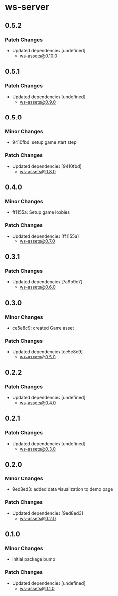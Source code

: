 # ws-server

## 0.5.2

### Patch Changes

- Updated dependencies [undefined]
  - ws-assets@0.10.0

## 0.5.1

### Patch Changes

- Updated dependencies [undefined]
  - ws-assets@0.9.0

## 0.5.0

### Minor Changes

- 9410fbd: setup game start step

### Patch Changes

- Updated dependencies [9410fbd]
  - ws-assets@0.8.0

## 0.4.0

### Minor Changes

- ff1155a: Setup game lobbies

### Patch Changes

- Updated dependencies [ff1155a]
  - ws-assets@0.7.0

## 0.3.1

### Patch Changes

- Updated dependencies [7a9b9e7]
  - ws-assets@0.6.0

## 0.3.0

### Minor Changes

- ce5e8c9: created Game asset

### Patch Changes

- Updated dependencies [ce5e8c9]
  - ws-assets@0.5.0

## 0.2.2

### Patch Changes

- Updated dependencies [undefined]
  - ws-assets@0.4.0

## 0.2.1

### Patch Changes

- Updated dependencies [undefined]
  - ws-assets@0.3.0

## 0.2.0

### Minor Changes

- 9ed8ed3: added data visualization to demo page

### Patch Changes

- Updated dependencies [9ed8ed3]
  - ws-assets@0.2.0

## 0.1.0

### Minor Changes

- initial package bump

### Patch Changes

- Updated dependencies [undefined]
  - ws-assets@0.1.0
